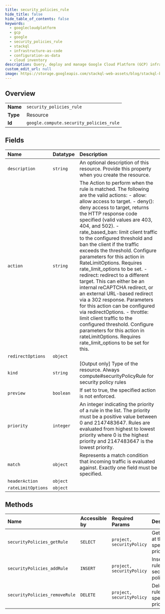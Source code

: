 ```yaml
---
title: security_policies_rule
hide_title: false
hide_table_of_contents: false
keywords:
  - googlecloudplatform
  - gcp
  - google
  - security_policies_rule
  - stackql
  - infrastructure-as-code
  - configuration-as-data
  - cloud inventory
description: Query, deploy and manage Google Cloud Platform (GCP) infrastructure and resources using SQL
custom_edit_url: null
image: https://storage.googleapis.com/stackql-web-assets/blog/stackql-blog-post-featured-image.png
---
```

  
    

## Overview
<table><tbody>
<tr><td><b>Name</b></td><td><code>security_policies_rule</code></td></tr>
<tr><td><b>Type</b></td><td>Resource</td></tr>
<tr><td><b>Id</b></td><td><code>google.compute.security_policies_rule</code></td></tr>
</tbody></table>

## Fields
| Name | Datatype | Description |
|:-----|:---------|:------------|
| `description` | `string` | An optional description of this resource. Provide this property when you create the resource. |
| `action` | `string` | The Action to perform when the rule is matched. The following are the valid actions: - allow: allow access to target. - deny(): deny access to target, returns the HTTP response code specified (valid values are 403, 404, and 502). - rate_based_ban: limit client traffic to the configured threshold and ban the client if the traffic exceeds the threshold. Configure parameters for this action in RateLimitOptions. Requires rate_limit_options to be set. - redirect: redirect to a different target. This can either be an internal reCAPTCHA redirect, or an external URL-based redirect via a 302 response. Parameters for this action can be configured via redirectOptions. - throttle: limit client traffic to the configured threshold. Configure parameters for this action in rateLimitOptions. Requires rate_limit_options to be set for this.  |
| `redirectOptions` | `object` |  |
| `kind` | `string` | [Output only] Type of the resource. Always compute#securityPolicyRule for security policy rules |
| `preview` | `boolean` | If set to true, the specified action is not enforced. |
| `priority` | `integer` | An integer indicating the priority of a rule in the list. The priority must be a positive value between 0 and 2147483647. Rules are evaluated from highest to lowest priority where 0 is the highest priority and 2147483647 is the lowest priority. |
| `match` | `object` | Represents a match condition that incoming traffic is evaluated against. Exactly one field must be specified. |
| `headerAction` | `object` |  |
| `rateLimitOptions` | `object` |  |
## Methods
| Name | Accessible by | Required Params | Description |
|:-----|:--------------|:----------------|:------------|
| `securityPolicies_getRule` | `SELECT` | `project, securityPolicy` | Gets a rule at the specified priority. |
| `securityPolicies_addRule` | `INSERT` | `project, securityPolicy` | Inserts a rule into a security policy. |
| `securityPolicies_removeRule` | `DELETE` | `project, securityPolicy` | Deletes a rule at the specified priority. |
